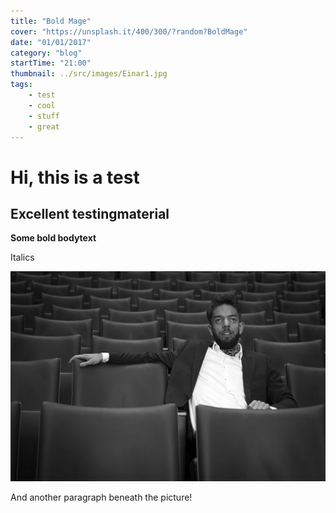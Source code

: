 ```yaml
---
title: "Bold Mage"
cover: "https://unsplash.it/400/300/?random?BoldMage"
date: "01/01/2017"
category: "blog"
startTime: "21:00"
thumbnail: ../src/images/Einar1.jpg
tags:
    - test
    - cool
    - stuff
    - great
---
```

# Hi, this is a test

## Excellent testingmaterial

**Some bold bodytext**

Italics

![](/src/images/Einar11.jpg)

And another paragraph beneath the picture!
